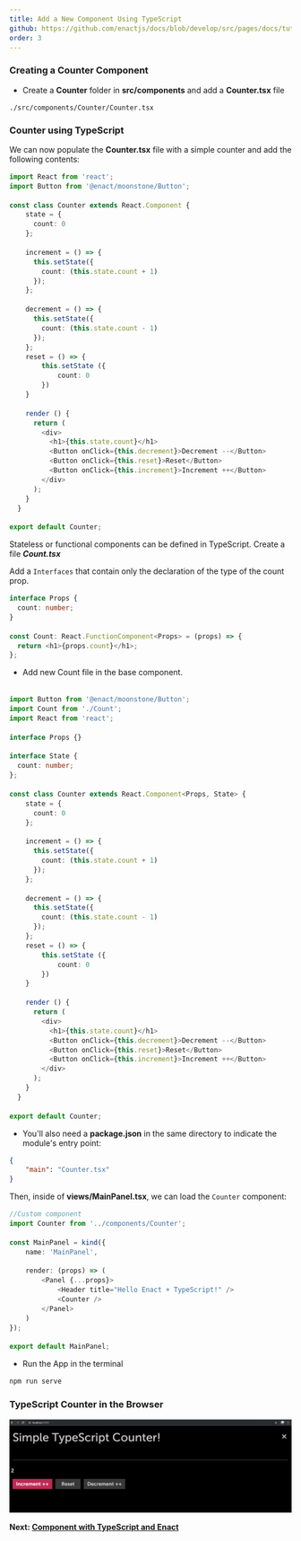 ```yaml
---
title: Add a New Component Using TypeScript
github: https://github.com/enactjs/docs/blob/develop/src/pages/docs/tutorials/tutorial-TypeScript-basic/app-setup/index.md
order: 3
---
```


### Creating a Counter Component

- Create a **Counter** folder in **src/components** and add a **Counter.tsx** file

```none
./src/components/Counter/Counter.tsx
```

### Counter using TypeScript

We can now populate the **Counter.tsx** file with a simple counter and add the following contents:

```ts
import React from 'react';
import Button from '@enact/moonstone/Button';

const class Counter extends React.Component {
	state = {
	  count: 0
	};

	increment = () => {
	  this.setState({
		count: (this.state.count + 1)
	  });
	};

	decrement = () => {
	  this.setState({
		count: (this.state.count - 1)
	  });
	};
	reset = () => {
		this.setState ({
			count: 0
		})
	}

	render () {
	  return (
		<div>
		  <h1>{this.state.count}</h1>
		  <Button onClick={this.decrement}>Decrement --</Button>
		  <Button onClick={this.reset}>Reset</Button>
		  <Button onClick={this.increment}>Increment ++</Button>
		</div>
	  );
	}
  }

export default Counter;
```

Stateless or functional components can be defined in TypeScript. Create a file  ***Count.tsx***

Add a `Interfaces` that contain only the declaration of the type of the count prop.

```ts
interface Props {
  count: number;
}

const Count: React.FunctionComponent<Props> = (props) => {
  return <h1>{props.count}</h1>;
};

```
- Add new Count file in the base component.

```ts

import Button from '@enact/moonstone/Button';
import Count from './Count';
import React from 'react';

interface Props {}

interface State {
  count: number;
};

const class Counter extends React.Component<Props, State> {
	state = {
	  count: 0
	};

	increment = () => {
	  this.setState({
		count: (this.state.count + 1)
	  });
	};

	decrement = () => {
	  this.setState({
		count: (this.state.count - 1)
	  });
	};
	reset = () => {
		this.setState ({
			count: 0
		})
	}

	render () {
	  return (
		<div>
		  <h1>{this.state.count}</h1>
		  <Button onClick={this.decrement}>Decrement --</Button>
		  <Button onClick={this.reset}>Reset</Button>
		  <Button onClick={this.increment}>Increment ++</Button>
		</div>
	  );
	}
  }

export default Counter;

```

- You'll also need a **package.json** in the same directory to indicate the module's entry point:

```json
{
    "main": "Counter.tsx"
}
```

Then, inside of **views/MainPanel.tsx**, we can load the `Counter` component:

```ts
//Custom component
import Counter from '../components/Counter';

const MainPanel = kind({
    name: 'MainPanel',

    render: (props) => (
        <Panel {...props}>
            <Header title="Hello Enact + TypeScript!" />
            <Counter />
        </Panel>
    )
});

export default MainPanel;
```

- Run the App in the terminal

```bash
npm run serve
```
### TypeScript Counter in the Browser

![TypeScript Simple Counter](counter_view.png)

**Next: [Component with TypeScript and Enact](../component-with-ts-enact/)**
